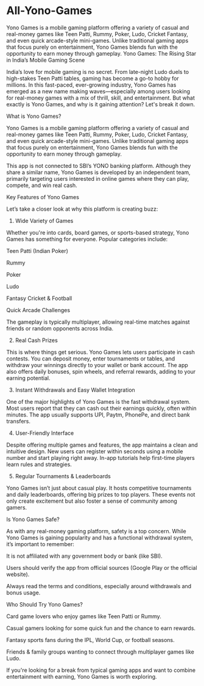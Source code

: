 # All-Yono-Games
Yono Games is a mobile gaming platform offering a variety of casual and real-money games like Teen Patti, Rummy, Poker, Ludo, Cricket Fantasy, and even quick arcade-style mini-games. Unlike traditional gaming apps that focus purely on entertainment, Yono Games blends fun with the opportunity to earn money through gameplay.
Yono Games: The Rising Star in India’s Mobile Gaming Scene

India’s love for mobile gaming is no secret. From late-night Ludo duels to high-stakes Teen Patti tables, gaming has become a go-to hobby for millions. In this fast-paced, ever-growing industry, Yono Games has emerged as a new name making waves—especially among users looking for real-money games with a mix of thrill, skill, and entertainment. But what exactly is Yono Games, and why is it gaining attention? Let's break it down.

What is Yono Games?

Yono Games is a mobile gaming platform offering a variety of casual and real-money games like Teen Patti, Rummy, Poker, Ludo, Cricket Fantasy, and even quick arcade-style mini-games. Unlike traditional gaming apps that focus purely on entertainment, Yono Games blends fun with the opportunity to earn money through gameplay.

This app is not connected to SBI’s YONO banking platform. Although they share a similar name, Yono Games is developed by an independent team, primarily targeting users interested in online games where they can play, compete, and win real cash.

Key Features of Yono Games

Let’s take a closer look at why this platform is creating buzz:

1. Wide Variety of Games

Whether you're into cards, board games, or sports-based strategy, Yono Games has something for everyone. Popular categories include:

Teen Patti (Indian Poker)

Rummy

Poker

Ludo

Fantasy Cricket & Football

Quick Arcade Challenges


The gameplay is typically multiplayer, allowing real-time matches against friends or random opponents across India.

2. Real Cash Prizes

This is where things get serious. Yono Games lets users participate in cash contests. You can deposit money, enter tournaments or tables, and withdraw your winnings directly to your wallet or bank account. The app also offers daily bonuses, spin wheels, and referral rewards, adding to your earning potential.

3. Instant Withdrawals and Easy Wallet Integration

One of the major highlights of Yono Games is the fast withdrawal system. Most users report that they can cash out their earnings quickly, often within minutes. The app usually supports UPI, Paytm, PhonePe, and direct bank transfers.

4. User-Friendly Interface

Despite offering multiple games and features, the app maintains a clean and intuitive design. New users can register within seconds using a mobile number and start playing right away. In-app tutorials help first-time players learn rules and strategies.

5. Regular Tournaments & Leaderboards

Yono Games isn’t just about casual play. It hosts competitive tournaments and daily leaderboards, offering big prizes to top players. These events not only create excitement but also foster a sense of community among gamers.

Is Yono Games Safe?

As with any real-money gaming platform, safety is a top concern. While Yono Games is gaining popularity and has a functional withdrawal system, it’s important to remember:

It is not affiliated with any government body or bank (like SBI).

Users should verify the app from official sources (Google Play or the official website).

Always read the terms and conditions, especially around withdrawals and bonus usage.


Who Should Try Yono Games?

Card game lovers who enjoy games like Teen Patti or Rummy.

Casual gamers looking for some quick fun and the chance to earn rewards.

Fantasy sports fans during the IPL, World Cup, or football seasons.

Friends & family groups wanting to connect through multiplayer games like Ludo.


If you're looking for a break from typical gaming apps and want to combine entertainment with earning, Yono Games is worth exploring.

